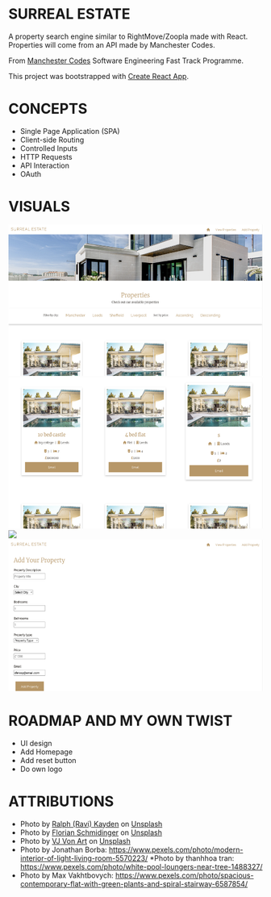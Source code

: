 # SURREAL ESTATE

A property search engine similar to RightMove/Zoopla made with React.
Properties will come from an API made by Manchester Codes.

From [Manchester Codes](https://www.manchestercodes.com/?utm_source=google&utm_medium=cpc&utm_campaign=973925948&utm_content=nocsdegree_Matt&utm_term=manchester%20codes&utm_term=manchester%20codes&utm_campaign=Sep+21+-+Brand+Campaign&utm_source=adwords&utm_medium=ppc&hsa_acc=4219584815&hsa_cam=973925948&hsa_grp=51195941914&hsa_ad=395486348780&hsa_src=g&hsa_tgt=aud-1170118835214:kwd-380100275891&hsa_kw=manchester%20codes&hsa_mt=e&hsa_net=adwords&hsa_ver=3&gclid=CjwKCAjwgr6TBhAGEiwA3aVuIcdO0_D7Lg4Ig9TGkcehWDN0yCzw2ANDmh5m4TzfMPSSWMuOD0UZDRoCkbEQAvD_BwE) Software Engineering Fast Track Programme.

This project was bootstrapped with [Create React App](https://github.com/facebook/create-react-app).

# CONCEPTS
* Single Page Application (SPA)
* Client-side Routing
* Controlled Inputs
* HTTP Requests
* API Interaction
* OAuth

# VISUALS
<img src="src/assets/Visuals_01.png" height="300" />
<img src="src/assets/Visuals_03.png" height="300" />
<img src="src/assets/Visuals_02.png" height="300" />
<img src="src/assets/Visuals_04.png" height="300" />

# ROADMAP AND MY OWN TWIST
* UI design
* Add Homepage
* Add reset button
* Do own logo

# ATTRIBUTIONS
* Photo by <a href="https://unsplash.com/@ralphkayden?utm_source=unsplash&utm_medium=referral&utm_content=creditCopyText">Ralph (Ravi) Kayden</a> on <a href="https://unsplash.com/@ralphkayden?utm_source=unsplash&utm_medium=referral&utm_content=creditCopyText">Unsplash</a>
* Photo by <a href="https://unsplash.com/@fensterschmidinger?utm_source=unsplash&utm_medium=referral&utm_content=creditCopyText">Florian Schmidinger</a> on <a href="https://unsplash.com/s/photos/home?utm_source=unsplash&utm_medium=referral&utm_content=creditCopyText">Unsplash</a>
* Photo by <a href="https://unsplash.com/@vjvonart?utm_source=unsplash&utm_medium=referral&utm_content=creditCopyText">VJ Von Art</a> on <a href="https://unsplash.com/s/photos/home?utm_source=unsplash&utm_medium=referral&utm_content=creditCopyText">Unsplash</a>
* Photo by Jonathan Borba: https://www.pexels.com/photo/modern-interior-of-light-living-room-5570223/
*Photo by thanhhoa tran: https://www.pexels.com/photo/white-pool-loungers-near-tree-1488327/
* Photo by Max Vakhtbovych: https://www.pexels.com/photo/spacious-contemporary-flat-with-green-plants-and-spiral-stairway-6587854/
  
